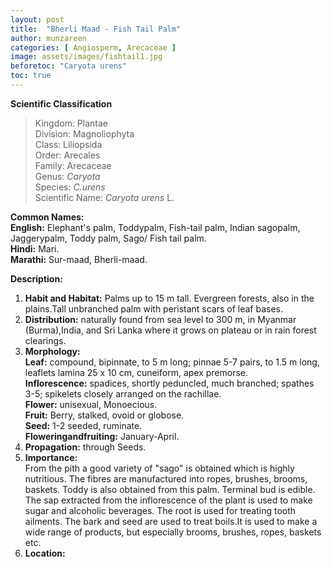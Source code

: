 ```yaml
---
layout: post
title:  "Bherli Maad - Fish Tail Palm"
author: munzareen
categories: [ Angiosperm, Arecaceae ]
image: assets/images/fishtail1.jpg
beforetoc: "Caryota urens"
toc: true
---
```


**Scientific Classification**  
>Kingdom:			Plantae  
>Division:			Magnoliophyta  
>Class:				Liliopsida  
>Order:				Arecales  
>Family:			Arecaceae  
>Genus:				*Caryota*  
>Species:			*C.urens*  
>Scientific Name:	*Caryota urens* L.  

**Common Names:**  
**English:**		Elephant's palm, Toddypalm, Fish-tail palm, Indian sagopalm, Jaggerypalm, Toddy palm, Sago/ Fish tail palm.  
**Hindi:**			Mari.  
**Marathi:**		Sur-maad, Bherli-maad.  

**Description:**  
1. **Habit and Habitat:** Palms up to 15 m tall. Evergreen forests, also in the plains.Tall unbranched palm with peristant scars of leaf bases.  
2. **Distribution:** naturally found from sea level to 300 m, in Myanmar (Burma),India, and Sri Lanka where it grows on plateau or in rain forest clearings.  
3. **Morphology:**  
**Leaf:** compound, bipinnate, to 5 m long; pinnae 5-7 pairs, to 1.5 m long, leaflets lamina 25 x 10 cm, cuneiform, apex premorse.  
**Inflorescence:** spadices, shortly peduncled, much branched; spathes 3-5; spikelets closely arranged on the rachillae.  
**Flower:** unisexual, Monoecious.  
**Fruit:** Berry, stalked, ovoid or globose.  
**Seed:** 1-2 seeded, ruminate.  
**Floweringandfruiting:** January-April.  
4. **Propagation:** through Seeds.  
5. **Importance:**  
From the pith a good variety of "sago" is obtained which is highly nutritious. The fibres are manufactured into ropes, brushes, brooms, baskets. Toddy is also obtained from this palm. Terminal bud is edible. The sap extracted from the inflorescence of the plant is used to make sugar and alcoholic beverages. The root is used for treating tooth ailments. The bark and seed are used to treat boils.It is used to make a wide range of products, but especially brooms, brushes, ropes, baskets etc.  
6. **Location:**   
